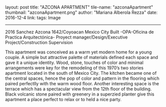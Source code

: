 layout: post
title:  "AZCONA APARTMENT"
tile-name: "azconaApartment"
thumbnail: "azconaApartment.png"
author: "Mariana Alberola Rezza"
date:   2016-12-4
link:
tags: Image

 ---

 2016
 Sanchez Azcona 1642/Coyoacan
 Mexico City
 Built
 -OPA-Oficina de Practica Arquitectónica-
 Proyect manager/Design/Executive Project/Construction Supervision

 This apartment was conceived as a warm yet modern home for a young couple. A simple but attractive palette of materials defined each space and gave it a unique identity. Wood, stone, touches of color and minimal arrangements were key for the remodeling of this 1970’s two stories apartment located in the south of Mexico City. The kitchen became one of the central spaces, hence the pop of color and pattern in the flooring which paired perfectlly with the warm wood floor. Another interesting space is the terrace which has a spectacular view from the 12th floor of the building. Black volcanic stone paired with greenery in a superzied planter give this apartment a place perfect to relax or to held a nice party.
